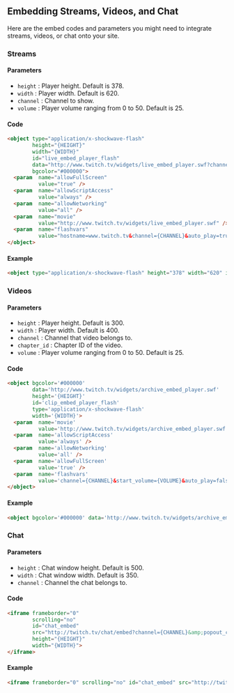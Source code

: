 ## Embedding Streams, Videos, and Chat

Here are the embed codes and parameters you might need to integrate streams, videos, or chat onto your site.

### Streams

#### Parameters
- `height`  : Player height. Default is 378.
- `width`   : Player width. Default is 620.
- `channel` : Channel to show.
- `volume`  : Player volume ranging from 0 to 50. Default is 25.

#### Code

```html
<object type="application/x-shockwave-flash" 
        height="{HEIGHT}" 
        width="{WIDTH}" 
        id="live_embed_player_flash" 
        data="http://www.twitch.tv/widgets/live_embed_player.swf?channel={CHANNEL}" 
        bgcolor="#000000">
  <param  name="allowFullScreen" 
          value="true" />
  <param  name="allowScriptAccess" 
          value="always" />
  <param  name="allowNetworking" 
          value="all" />
  <param  name="movie" 
          value="http://www.twitch.tv/widgets/live_embed_player.swf" />
  <param  name="flashvars" 
          value="hostname=www.twitch.tv&channel={CHANNEL}&auto_play=true&start_volume={VOLUME}" />
</object>
```

#### Example

```html
<object type="application/x-shockwave-flash" height="378" width="620" id="live_embed_player_flash" data="http://www.twitch.tv/widgets/live_embed_player.swf?channel=hebo" bgcolor="#000000"><param name="allowFullScreen" value="true" /><param name="allowScriptAccess" value="always" /><param name="allowNetworking" value="all" /><param name="movie" value="http://www.twitch.tv/widgets/live_embed_player.swf" /><param name="flashvars" value="hostname=www.twitch.tv&channel=hebo&auto_play=true&start_volume=25" /></object>
```

### Videos

#### Parameters
- `height`  : Player height. Default is 300.
- `width`   : Player width. Default is 400.
- `channel` : Channel that video belongs to.
- `chapter_id` : Chapter ID of the video.
- `volume`  : Player volume ranging from 0 to 50. Default is 25.

#### Code

```html
<object bgcolor='#000000' 
        data='http://www.twitch.tv/widgets/archive_embed_player.swf' 
        height='{HEIGHT}' 
        id='clip_embed_player_flash' 
        type='application/x-shockwave-flash' 
        width='{WIDTH}'> 
  <param  name='movie' 
          value='http://www.twitch.tv/widgets/archive_embed_player.swf' /> 
  <param  name='allowScriptAccess' 
          value='always' /> 
  <param  name='allowNetworking' 
          value='all' /> 
  <param  name='allowFullScreen' 
          value='true' /> 
  <param  name='flashvars' 
          value='channel={CHANNEL}&start_volume={VOLUME}&auto_play=false&chapter_id={CHAPTER_ID}' />
</object>
```

#### Example

```html
<object bgcolor='#000000' data='http://www.twitch.tv/widgets/archive_embed_player.swf' height='378' id='clip_embed_player_flash' type='application/x-shockwave-flash' width='620'><param name='movie' value='http://www.twitch.tv/widgets/archive_embed_player.swf' /><param name='allowScriptAccess' value='always' /><param name='allowNetworking' value='all' /><param name='allowFullScreen' value='true' /><param name='flashvars' value='channel=tsm_chaox&start_volume=25&auto_play=false&chapter_id=1353487' /></object>
```

### Chat

#### Parameters
- `height`  : Chat window height. Default is 500.
- `width`   : Chat window width. Default is 350.
- `channel` : Channel the chat belongs to.

#### Code

```html
<iframe frameborder="0" 
        scrolling="no" 
        id="chat_embed" 
        src="http://twitch.tv/chat/embed?channel={CHANNEL}&amp;popout_chat=true" 
        height="{HEIGHT}" 
        width="{WIDTH}">
</iframe>
```

#### Example

```html
<iframe frameborder="0" scrolling="no" id="chat_embed" src="http://twitch.tv/chat/embed?channel=hebo&amp;popout_chat=true" height="500" width="350"></iframe>
```
